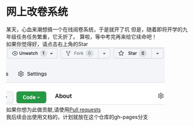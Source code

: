 # 网上改卷系统
某天，心血来潮想搞一个在线阅卷系统，于是就开了坑
但是，随着即将开学的九年级任务任务繁重，它夭折了。
算啦，等中考完再来给它续命吧！<br>如果你觉得好，请点击右上角的Star<br>
![star](https://raw.githubusercontent.com/zhousw50/gaijuan/main/star.gif)
<br>如果你想为此做贡献,请使用[Pull requests](https://blog.csdn.net/qq_43827595/article/details/104832536)<br>
我后续会出使用文档的，计划就放在这个仓库的gh-pages分支
